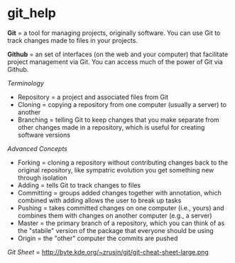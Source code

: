 git_help
========

**Git** = a tool for managing projects, originally software. You can use Git to track changes made to files in your projects.

**Github** = an set of interfaces (on the web and your computer) that facilitate project management via Git. You can access much of the power of Git via Github. 

*Terminology*
- Repository = a project and associated files from Git 
- Cloning = copying a repository from one computer (usually a server) to another
- Branching = telling Git to keep changes that you make separate from other changes made in a repository, which is useful for creating software versions 

*Advanced Concepts*
- Forking = cloning a repository without contributing changes back to the original repository, like sympatric evolution you get something new through isolation
- Adding = tells Git to track changes to files
- Committing = groups added changes together with annotation, which combined with adding allows the user to break up tasks
- Pushing = takes committed changes on one computer (i.e., yours) and combines them with changes on another computer (e.g., a server)
- Master = the primary branch of a repository, which you can think of as the "stabile" version of the package that everyone should be using
- Origin = the "other" computer the commits are pushed

*Git Sheet* = http://byte.kde.org/~zrusin/git/git-cheat-sheet-large.png

